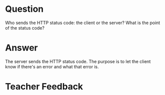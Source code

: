 # Question

Who sends the HTTP status code: the client or the server? What is the point of the status code?

# Answer
The server sends the HTTP status code. The purpose is to let the client know if there's an error and what that error is.

# Teacher Feedback